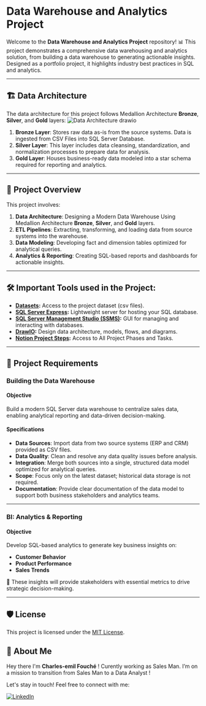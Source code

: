 
# Data Warehouse and Analytics Project

Welcome to the **Data Warehouse and Analytics Project** repository! 📊
This project demonstrates a comprehensive data warehousing and analytics solution, from building a data warehouse to generating actionable insights. Designed as a portfolio project, it highlights industry best practices in SQL and analytics.

---
## 🏗️ Data Architecture

The data architecture for this project follows Medallion Architecture **Bronze**, **Silver**, and **Gold** layers:
![Data Architecture drawio](https://github.com/user-attachments/assets/18bcd163-278c-4c14-b408-1b44adf29a2e)

1. **Bronze Layer**: Stores raw data as-is from the source systems. Data is ingested from CSV Files into SQL Server Database.
2. **Silver Layer**: This layer includes data cleansing, standardization, and normalization processes to prepare data for analysis.
3. **Gold Layer**: Houses business-ready data modeled into a star schema required for reporting and analytics.

---
## 📖 Project Overview

This project involves:

1. **Data Architecture**: Designing a Modern Data Warehouse Using Medallion Architecture **Bronze**, **Silver**, and **Gold** layers.
2. **ETL Pipelines**: Extracting, transforming, and loading data from source systems into the warehouse.
3. **Data Modeling**: Developing fact and dimension tables optimized for analytical queries.
4. **Analytics & Reporting**: Creating SQL-based reports and dashboards for actionable insights.

---

## 🛠️ Important Tools used in the Project:
- **[Datasets](datasets/):** Access to the project dataset (csv files). 
- **[SQL Server Express](https://www.microsoft.com/en-us/sql-server/sql-server-downloads):** Lightweight server for hosting your SQL database. 
- **[SQL Server Management Studio (SSMS)](https://learn.microsoft.com/en-us/sql/ssms/download-sql-server-management-studio-ssms?view=sql-server-ver16):** GUI for managing and interacting with databases.
- **[DrawIO](https://www.drawio.com/):** Design data architecture, models, flows, and diagrams.
- **[Notion Project Steps](https://www.notion.so/Data-Warehouse-Project-18f19c934bb4800da2f7cf781db308fe?pvs=4):** Access to All Project Phases and Tasks.


---

## 🚀 Project Requirements

### Building the Data Warehouse 

#### Objective
Build a modern SQL Server data warehouse to centralize sales data, enabling analytical reporting and data-driven decision-making.

#### Specifications
- **Data Sources**: Import data from two source systems (ERP and CRM) provided as CSV files.
- **Data Quality**: Clean and resolve any data quality issues before analysis.
- **Integration**: Merge both sources into a single, structured data model optimized for analytical queries.
- **Scope**: Focus only on the latest dataset; historical data storage is not required.
- **Documentation**: Provide clear documentation of the data model to support both business stakeholders and analytics teams.
---

### BI: Analytics & Reporting 

#### Objective
Develop SQL-based analytics to generate key business insights on:
- **Customer Behavior**
- **Product Performance**
- **Sales Trends**

🎯 These insights will provide stakeholders with essential metrics to drive strategic decision-making.

---


## 🛡️ License

This project is licensed under the [MIT License](LICENSE).

## 🌟 About Me

Hey there I'm **Charles-emil Fouché** ! Curently working as Sales Man. I’m on a mission to transition from Sales Man to a Data Analyst !

Let's stay in touch! Feel free to connect with me:

[![LinkedIn](https://img.shields.io/badge/LinkedIn-0077B5?style=for-the-badge&logo=linkedin&logoColor=white)](https://www.linkedin.com/in/charles-emil-fouche/)

